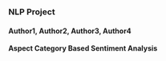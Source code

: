 ### **NLP Project**


#### Author1, Author2, Author3, Author4

**Aspect Category Based Sentiment Analysis**

##### 

